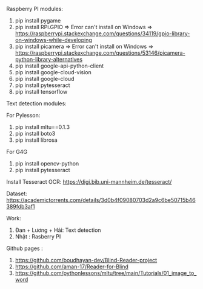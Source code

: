 Raspberry PI modules:

1. pip install pygame
2. pip install RPi.GPIO => Error can't install on Windows => https://raspberrypi.stackexchange.com/questions/34119/gpio-library-on-windows-while-developing
3. pip install picamera => Error can't install on Windows => https://raspberrypi.stackexchange.com/questions/53146/picamera-python-library-alternatives
4. pip install google-api-python-client
5. pip install google-cloud-vision
6. pip install google-cloud
7. pip install pytesseract
8. pip install tensorflow

Text detection modules:

For Pylesson:
1. pip install mltu==0.1.3
2. pip install boto3
3. pip install librosa

For G4G
1. pip install opencv-python
2. pip install pytesseract

Install Tesseract OCR: https://digi.bib.uni-mannheim.de/tesseract/

Dataset: https://academictorrents.com/details/3d0b4f09080703d2a9c6be50715b46389fdb3af1

Work:

1. Đan + Lương + Hải: Text detection
2. Nhật : Rasberry PI

Github pages :

1. https://github.com/boudhayan-dev/Blind-Reader-project 
2. https://github.com/aman-17/Reader-for-Blind
3. https://github.com/pythonlessons/mltu/tree/main/Tutorials/01_image_to_word